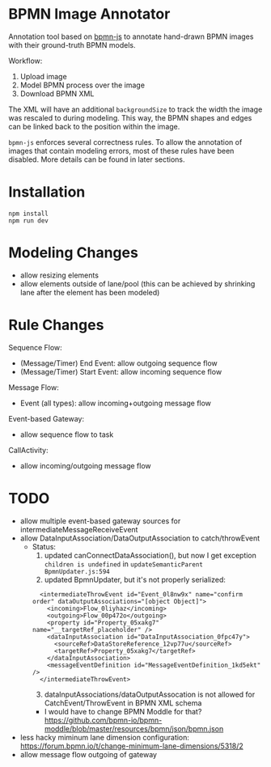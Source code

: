 # BPMN Image Annotator

Annotation tool based on [bpmn-js](https://github.com/bpmn-io/bpmn-js) to annotate hand-drawn BPMN images with their ground-truth BPMN models.

Workflow:
1. Upload image
2. Model BPMN process over the image
3. Download BPMN XML

The XML will have an additional `backgroundSize` to track the width the image was rescaled to during modeling.
This way, the BPMN shapes and edges can be linked back to the position within the image.

`bpmn-js` enforces several correctness rules.
To allow the annotation of images that contain modeling errors, most of these rules have been disabled.
More details can be found in later sections.

Installation
=====

```
npm install
npm run dev
```

Modeling Changes
======

- allow resizing elements
- allow elements outside of lane/pool (this can be achieved by shrinking lane after the element has been modeled)

Rule Changes
======

Sequence Flow:
- (Message/Timer) End Event: allow outgoing sequence flow
- (Message/Timer) Start Event: allow incoming sequence flow

Message Flow:
- Event (all types): allow incoming+outgoing message flow

Event-based Gateway:
- allow sequence flow to task

CallActivity:
- allow incoming/outgoing message flow

TODO
======

- allow multiple event-based gateway sources for intermediateMessageReceiveEvent
- allow DataInputAssociation/DataOutputAssociation to catch/throwEvent
  - Status:
    1. updated canConnectDataAssociation(), but now I get exception `children is undefined` in `updateSemanticParent BpmnUpdater.js:594`
    2. updated BpmnUpdater, but it's not properly serialized:
    ```
      <intermediateThrowEvent id="Event_0l8nw9x" name="confirm order" dataOutputAssociations="[object Object]">
        <incoming>Flow_0liyhaz</incoming>
        <outgoing>Flow_00p472o</outgoing>
        <property id="Property_05xakg7" name="__targetRef_placeholder" />
        <dataInputAssociation id="DataInputAssociation_0fpc47y">
          <sourceRef>DataStoreReference_12vp77u</sourceRef>
          <targetRef>Property_05xakg7</targetRef>
        </dataInputAssociation>
        <messageEventDefinition id="MessageEventDefinition_1kd5ekt" />
      </intermediateThrowEvent>
    ```
    3.  dataInputAssociations/dataOutputAssocation is not allowed for CatchEvent/ThrowEvent in BPMN XML schema
      - I would have to change BPMN Moddle for that? https://github.com/bpmn-io/bpmn-moddle/blob/master/resources/bpmn/json/bpmn.json
- less hacky miminum lane dimension configuration: https://forum.bpmn.io/t/change-minimum-lane-dimensions/5318/2
- allow message flow outgoing of gateway
